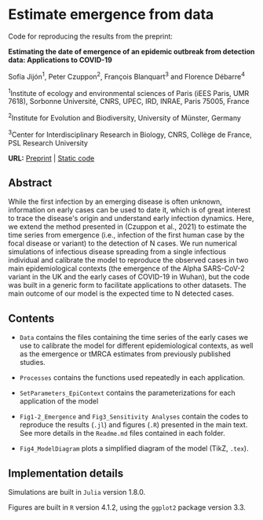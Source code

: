 # Estimate emergence from data
Code for reproducing the results from the preprint: 

<strong>Estimating the date of emergence of an epidemic outbreak from detection data: Applications to COVID-19</strong>

Sofía Jijón<sup>1</sup>, Peter Czuppon<sup>2</sup>, François Blanquart<sup>3</sup> and Florence Débarre<sup>4</sup>

<sup>1</sup>Institute of ecology and environmental sciences of Paris (iEES Paris, UMR 7618), Sorbonne Université, CNRS, UPEC, IRD, INRAE, Paris 75005, France

<sup>2</sup>Institute for Evolution and Biodiversity, University of Münster, Germany

<sup>3</sup>Center for Interdisciplinary Research in Biology, CNRS, Collège de France, PSL Research University

<strong>URL:</strong> 
<a href="" >Preprint</a> | <a href="" >Static code</a>

## Abstract

While the first infection by an emerging disease is often unknown, information on early cases can be used to date it, which is of great interest to trace the disease's origin and understand early infection dynamics. Here, we extend the method presented in (Czuppon et al., 2021) to estimate the time series from emergence (i.e., infection of the first human case by the focal disease or variant) to the detection of N cases. We run numerical simulations of infectious disease spreading from a single infectious individual and calibrate the model to reproduce the observed cases in two main epidemiological contexts (the emergence of the Alpha SARS-CoV-2 variant in the UK and the early cases of COVID-19 in Wuhan), but the code was built in a generic form to facilitate applications to other datasets. The main outcome of our model is the expected time to N detected cases.

## Contents

- `Data` contains the files containing the time series of the early cases we use to calibrate the model for different epidemiological contexts, as well as the emergence or tMRCA estimates from previously published studies.

- `Processes` contains the functions used repeatedly in each application.

- `SetParameters_EpiContext` contains the parameterizations for each application of the model

- `Fig1-2_Emergence` and `Fig3_Sensitivity Analyses` contain the codes to reproduce the results (`.jl`) and figures (`.R`) presented in the main text. See more details in the `Readme.md` files contained in each folder. 

- `Fig4_ModelDiagram` plots a simplified diagram of the model (Ti<emph>k</emph>Z, `.tex`).

## Implementation details

Simulations are built in `Julia` version 1.8.0. 

Figures are built in `R` version 4.1.2, using the `ggplot2` package version 3.3.

